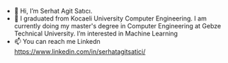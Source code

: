 - 👋 Hi, I’m Serhat Agit Satıcı.
- 👀  I graduated from Kocaeli University Computer Engineering.
I am currently doing my master's degree in Computer Engineering at Gebze Technical University. 
I’m interested in Machine Learning
- 📫 You can reach me Linkedn 
https://www.linkedin.com/in/serhatagitsatici/


<!---
agitserhat/agitserhat is a ✨ special ✨ repository because its `README.md` (this file) appears on your GitHub profile.
You can click the Preview link to take a look at your changes.
--->

